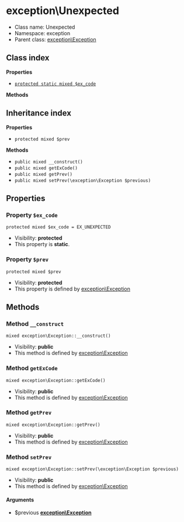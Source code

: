 # exception\Unexpected






* Class name: Unexpected
* Namespace: exception
* Parent class: [exception\Exception](/apidocs/exception/Exception.md)




## Class index

**Properties**
* [`protected static mixed $ex_code`](#property-$ex_code)

**Methods**


## Inheritance index

**Properties**
* `protected mixed $prev`

**Methods**
* `public mixed __construct()`
* `public mixed getExCode()`
* `public mixed getPrev()`
* `public mixed setPrev(\exception\Exception $previous)`



Properties
----------


### Property `$ex_code`

```
protected mixed $ex_code = EX_UNEXPECTED
```





* Visibility: **protected**
* This property is **static**.


### Property `$prev`

```
protected mixed $prev
```





* Visibility: **protected**
* This property is defined by [exception\Exception](/apidocs/exception/Exception.md)


Methods
-------


### Method `__construct`

```
mixed exception\Exception::__construct()
```





* Visibility: **public**
* This method is defined by [exception\Exception](/apidocs/exception/Exception.md)



### Method `getExCode`

```
mixed exception\Exception::getExCode()
```





* Visibility: **public**
* This method is defined by [exception\Exception](/apidocs/exception/Exception.md)



### Method `getPrev`

```
mixed exception\Exception::getPrev()
```





* Visibility: **public**
* This method is defined by [exception\Exception](/apidocs/exception/Exception.md)



### Method `setPrev`

```
mixed exception\Exception::setPrev(\exception\Exception $previous)
```





* Visibility: **public**
* This method is defined by [exception\Exception](/apidocs/exception/Exception.md)

#### Arguments

* $previous **[exception\Exception](/apidocs/exception/Exception.md)**


